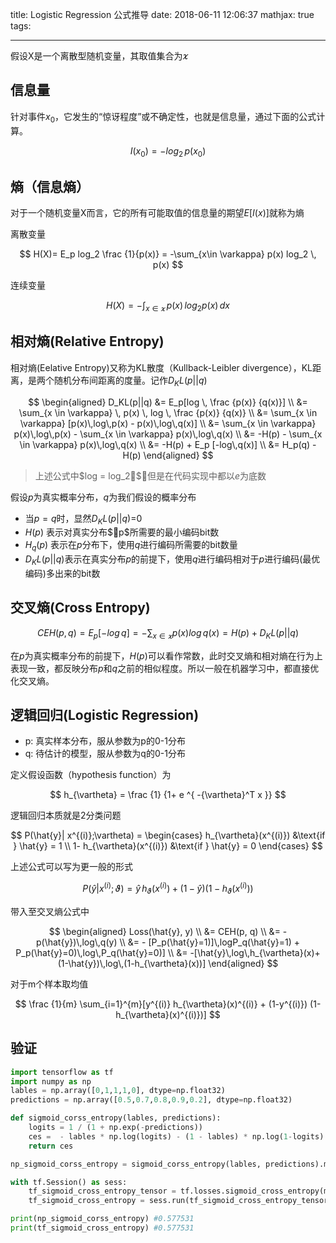 title: Logistic Regression 公式推导
date: 2018-06-11 12:06:37
mathjax: true
tags:

---


假设X是一个离散型随机变量，其取值集合为$\varkappa$

## 信息量

针对事件$x_0$，它发生的“惊讶程度”或不确定性，也就是信息量，通过下面的公式计算。

$$
I(x_0) = -log_2 \, p(x_0)
$$


## 熵（信息熵）

对于一个随机变量X而言，它的所有可能取值的信息量的期望$E[I(x)]$就称为熵

离散变量


$$
H(X)= E_p log_2 \frac {1}{p(x)}
	= -\sum_{x\in \varkappa} p(x) log_2 \, p(x)
$$

连续变量

$$
H(X) = - \int_{x \in \varkappa} \, p(x) \, log_2 p(x) \, dx
$$


## 相对熵(Relative Entropy) 

相对熵(Eelative Entropy)又称为KL散度（Kullback-Leibler divergence），KL距离，是两个随机分布间距离的度量。记作$D_KL(p||q)$

$$
\begin{aligned}
D_KL(p||q) &= E_p[log \, \frac {p(x)} {q(x)}] \\
&= \sum_{x \in \varkappa} \, p(x) \, log \, \frac {p(x)} {q(x)} \\
&= \sum_{x \in \varkappa} [p(x)\,log\,p(x) - p(x)\,log\,q(x)] \\
&= \sum_{x \in \varkappa} p(x)\,log\,p(x) - \sum_{x \in \varkappa} p(x)\,log\,q(x) \\
&= -H(p) - \sum_{x \in \varkappa} p(x)\,log\,q(x) \\
&= -H(p) + E_p [-log\,q(x)] \\
&= H_p(q) - H(p)
\end{aligned}
$$


> 上述公式中$log = log_2$，但是在代码实现中都以$e$为底数

假设$p$为真实概率分布，$q$为我们假设的概率分布

* 当$p=q$时，显然$D_KL(p||q)$=0
* $H(p)$ 表示对真实分布$p$所需要的最小编码bit数
* $H_q(p)$ 表示在$p$分布下，使用$q$进行编码所需要的bit数量
* $D_KL(p||q)$表示在真实分布$p$的前提下，使用$q$进行编码相对于$p$进行编码(最优编码)多出来的bit数


## 交叉熵(Cross Entropy)

$$
CEH(p, q) = E_p[-log\,q] = - \sum_{x \in \varkappa} p(x) log\,q(x) = H(p) + D_KL(p||q)
$$

在$p$为真实概率分布的前提下，$H(p)$可以看作常数，此时交叉熵和相对熵在行为上表现一致，都反映分布$p$和$q$之前的相似程度。所以一般在机器学习中，都直接优化交叉熵。


## 逻辑回归(Logistic Regression)

* p: 真实样本分布，服从参数为p的0-1分布
* q: 待估计的模型，服从参数为q的0-1分布

定义假设函数（hypothesis function）为

$$
h_{\vartheta} = \frac {1} {1+ e ^{ -{\vartheta}^T x }}
$$


逻辑回归本质就是2分类问题

$$
P(\hat{y}| x^{(i)};\vartheta) = \begin{cases}
	h_{\vartheta}(x^{(i)}) &\text{if } \hat{y} = 1  \\
   1- h_{\vartheta}(x^{(i)}) &\text{if } \hat{y} = 0
\end{cases}
$$

上述公式可以写为更一般的形式

$$
P(\hat{y}| x^{(i)};\vartheta) = 	\hat{y} \, h_{\vartheta}(x^{(i)}) + (1- \hat{y}) (1- h_{\vartheta}(x^{(i)}))
$$


带入至交叉熵公式中

$$
\begin{aligned}
Loss(\hat{y}, y) \\
&= CEH(p, q) \\
&= - p(\hat{y})\,log\,q(y) \\
&= - [P_p(\hat{y}=1)]\,logP_q(\hat{y}=1) + P_p(\hat{y}=0)\,log\,P_q(\hat{y}=0)] \\
&= -[\hat{y}\,log\,h_{\vartheta}(x)+(1-\hat{y})\,log\,(1-h_{\vartheta}(x))]
\end{aligned}
$$


对于m个样本取均值

$$
\frac {1}{m} \sum_{i=1}^{m}[y^{(i)} h_{\vartheta}(x)^{(i)} + (1-y^{(i)}) (1-h_{\vartheta}(x)^{(i)})]
$$

## 验证

```python
import tensorflow as tf
import numpy as np
lables = np.array([0,1,1,1,0], dtype=np.float32)
predictions = np.array([0.5,0.7,0.8,0.9,0.2], dtype=np.float32)

def sigmoid_corss_entropy(lables, predictions):
    logits = 1 / (1 + np.exp(-predictions))
    ces =  - lables * np.log(logits) - (1 - lables) * np.log(1-logits)
    return ces

np_sigmoid_corss_entropy = sigmoid_corss_entropy(lables, predictions).mean()

with tf.Session() as sess:
    tf_sigmoid_cross_entropy_tensor = tf.losses.sigmoid_cross_entropy(multi_class_labels=tf.constant(lables), logits=tf.constant(predictions))
    tf_sigmoid_cross_entropy = sess.run(tf_sigmoid_cross_entropy_tensor)

print(np_sigmoid_corss_entropy) #0.577531
print(tf_sigmoid_cross_entropy) #0.577531
```


